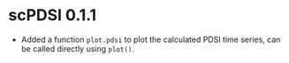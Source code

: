 # scPDSI 0.1.1

* Added a function `plot.pdsi` to plot the calculated PDSI time series, can be called directly using `plot()`.



